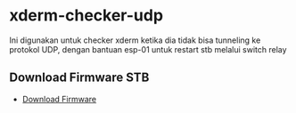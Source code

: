 # xderm-checker-udp
Ini digunakan untuk checker xderm ketika dia tidak bisa tunneling ke protokol UDP, dengan bantuan esp-01 untuk restart stb melalui switch relay
## Download Firmware STB
- [Download Firmware](https://drive.google.com/file/d/116YCj7_G2CjbVcXcgFMCbMndXPMwcoWV/view)
